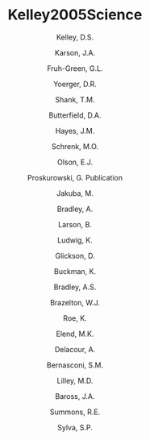 ---
layout: publication
title: Kelley2005Science
author: 
	- Kelley, D.S. 
	- Karson, J.A.
	- Fruh-Green, G.L.
	- Yoerger, D.R. 
	- Shank, T.M. 
	- Butterfield, D.A. 
	- Hayes, J.M. 
	- Schrenk, M.O. 
	- Olson, E.J. 
	- Proskurowski, G. Publication
	- Jakuba, M. 
	- Bradley, A. 
	- Larson, B. 
	- Ludwig, K. 
	- Glickson, D. 
	- Buckman, K. 
	- Bradley, A.S.
	- Brazelton, W.J. 
	- Roe, K. 
	- Elend, M.K. 
	- Delacour, A. 
	- Bernasconi, S.M.
	- Lilley, M.D. 
	- Baross, J.A. 
	- Summons, R.E. 
	- Sylva, S.P. 
pubtitle:  "A Serpentinite-Hosted Ecosystem: The Lost City Hydrothermal Field"
journal: Science 
volume: 307 
number: 5714 
pages: 1428-1434 
year: 2005
category: publication
---